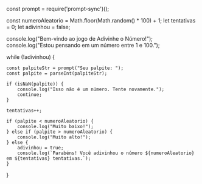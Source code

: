 const prompt = require('prompt-sync')();

const numeroAleatorio = Math.floor(Math.random() * 100) + 1;
let tentativas = 0;
let adivinhou = false;

console.log("Bem-vindo ao jogo de Adivinhe o Número!");
console.log("Estou pensando em um número entre 1 e 100.");

while (!adivinhou) {

    const palpiteStr = prompt("Seu palpite: ");
    const palpite = parseInt(palpiteStr);

    if (isNaN(palpite)) {
        console.log("Isso não é um número. Tente novamente.");
        continue;
    }

    tentativas++;

    if (palpite < numeroAleatorio) {
        console.log("Muito baixo!");
    } else if (palpite > numeroAleatorio) {
        console.log("Muito alto!");
    } else {
        adivinhou = true;
        console.log(`Parabéns! Você adivinhou o número ${numeroAleatorio} em ${tentativas} tentativas.`);
    }
}
